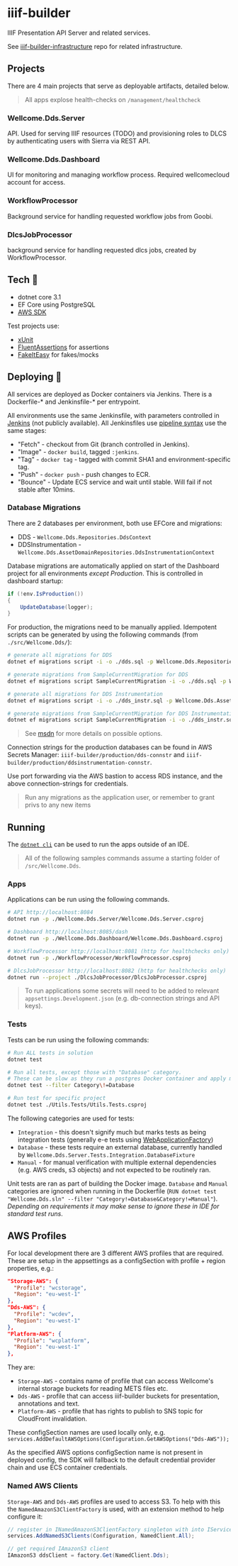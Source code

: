 # iiif-builder

IIIF Presentation API Server and related services.

See [iiif-builder-infrastructure](https://github.com/wellcomecollection/iiif-builder-infrastructure) repo for related infrastructure.

## Projects

There are 4 main projects that serve as deployable artifacts, detailed below.

> All apps explose health-checks on `/management/healthcheck`

### Wellcome.Dds.Server

API. Used for serving IIIF resources (TODO) and provisioning roles to DLCS by authenticating users with Sierra via REST API.

### Wellcome.Dds.Dashboard

UI for monitoring and managing workflow process. Required wellcomecloud account for access.

### WorkflowProcessor

Background service for handling requested workflow jobs from Goobi. 

### DlcsJobProcessor

background service for handling requested dlcs jobs, created by WorkflowProcessor.

## Tech :robot:

* dotnet core 3.1
* EF Core using PostgreSQL
* [AWS SDK](https://github.com/aws/aws-sdk-net/)

Test projects use:
* [xUnit](https://xunit.net/)
* [FluentAssertions](https://fluentassertions.com/) for assertions
* [FakeItEasy](https://fakeiteasy.github.io/) for fakes/mocks

## Deploying :rocket:

All services are deployed as Docker containers via Jenkins. There is a Dockerfile-* and Jenkinsfile-* per entrypoint. 

All environments use the same Jenkinsfile, with parameters controlled in [Jenkins](https://jenkins.dlcs.io/) (not publicly available). All Jenkinsfiles use [pipeline syntax](https://www.jenkins.io/doc/book/pipeline/syntax/) use the same stages:

* "Fetch" - checkout from Git (branch controlled in Jenkins).
* "Image" - `docker build`, tagged `:jenkins`.
* "Tag" - `docker tag` - tagged with commit SHA1 and environment-specific tag.
* "Push" - `docker push` - push changes to ECR.
* "Bounce" - Update ECS service and wait until stable. Will fail if not stable after 10mins.

### Database Migrations

There are 2 databases per environment, both use EFCore and migrations:

* DDS - `Wellcome.Dds.Repositories.DdsContext`
* DDSInstrumentation - `Wellcome.Dds.AssetDomainRepositories.DdsInstrumentationContext`

Database migrations are automatically applied on start of the Dashboard project for all environments _except Production_. This is controlled in dashboard startup:

```cs
if (!env.IsProduction())
{
    UpdateDatabase(logger);
}
```

For production, the migrations need to be manually applied. Idempotent scripts can be generated by using the following commands (from `./src/Wellcome.Dds/`):

```bash
# generate all migrations for DDS
dotnet ef migrations script -i -o ./dds.sql -p Wellcome.Dds.Repositories -s Wellcome.Dds.Dashboard -c DdsContext

# generate migrations from SampleCurrentMigration for DDS
dotnet ef migrations script SampleCurrentMigration -i -o ./dds.sql -p Wellcome.Dds.Repositories -s Wellcome.Dds.Dashboard -c DdsContext

# generate all migrations for DDS Instrumentation
dotnet ef migrations script -i -o ./dds_instr.sql -p Wellcome.Dds.AssetDomainRepositories -s Wellcome.Dds.Dashboard -c DdsInstrumentationContext

# generate migrations from SampleCurrentMigration for DDS Instrumentation
dotnet ef migrations script SampleCurrentMigration -i -o ./dds_instr.sql -p Wellcome.Dds.AssetDomainRepositories -s Wellcome.Dds.Dashboard -c DdsInstrumentationContext
```
> See [msdn](https://docs.microsoft.com/en-us/ef/core/managing-schemas/migrations/applying?tabs=dotnet-core-cli#sql-scripts) for more details on possible options.

Connection strings for the production databases can be found in AWS Secrets Manager: `iiif-builder/production/dds-connstr` and `iiif-builder/production/ddsinstrumentation-connstr`.

Use port forwarding via the AWS bastion to access RDS instance, and the above connection-strings for credentials.

> Run any migrations as the application user, or remember to grant privs to any new items

## Running

The [`dotnet cli`](https://docs.microsoft.com/en-us/dotnet/core/tools/) can be used to run the apps outside of an IDE.

> All of the following samples commands assume a starting folder of `/src/Wellcome.Dds`.

### Apps

Applications can be run using the following commands.

```bash
# API http://localhost:8084
dotnet run -p ./Wellcome.Dds.Server/Wellcome.Dds.Server.csproj

# Dashboard http://localhost:8085/dash
dotnet run -p ./Wellcome.Dds.Dashboard/Wellcome.Dds.Dashboard.csproj

# WorkflowProcessor http://localhost:8081 (http for healthchecks only)
dotnet run -p ./WorkflowProcessor/WorkflowProcessor.csproj

# DlcsJobProcessor http://localhost:8082 (http for healthchecks only)
dotnet run --project ./DlcsJobProcessor/DlcsJobProcessor.csproj
```

> To run applications some secrets will need to be added to relevant `appsettings.Development.json` (e.g. db-connection strings and API keys).

### Tests

Tests can be run using the following commands:

```bash
# Run ALL tests in solution
dotnet test

# Run all tests, except those with "Database" category.
# These can be slow as they run a postgres Docker container and apply migrations
dotnet test --filter Category\!=Database

# Run test for specific project
dotnet test ./Utils.Tests/Utils.Tests.csproj
```

The following categories are used for tests:

* `Integration` - this doesn't signify much but marks tests as being integration tests (generally e-e tests using [WebApplicationFactory](https://docs.microsoft.com/en-us/dotnet/api/microsoft.aspnetcore.mvc.testing.webapplicationfactory-1?view=aspnetcore-3.0))
* `Database` - these tests require an external database, currently handled by `Wellcome.Dds.Server.Tests.Integration.DatabaseFixture`
* `Manual` - for manual verification with multiple external dependencies (e.g. AWS creds, s3 objects) and not expected to be routinely ran.

Unit tests are ran as part of building the Docker image. `Database` and `Manual` categories are ignored when running in the Dockerfile (`RUN dotnet test "Wellcome.Dds.sln" --filter "Category!=Database&Category!=Manual"`). _Depending on requirements it may make sense to ignore these in IDE for standard test runs_.

## AWS Profiles

For local development there are 3 different AWS profiles that are required. These are setup in the appsettings as a configSection with profile + region properties, e.g.:

```json
"Storage-AWS": {
  "Profile": "wcstorage",
  "Region": "eu-west-1"
},
"Dds-AWS": {
  "Profile": "wcdev",
  "Region": "eu-west-1"
},
"Platform-AWS": {
  "Profile": "wcplatform",
  "Region": "eu-west-1"
},
```

They are:

* `Storage-AWS` - contains name of profile that can access Wellcome's internal storage buckets for reading METS files etc.
* `Dds-AWS` - profile that can access iiif-builder buckets for presentation, annotations and text.
* `Platform-AWS` - profile that has rights to publish to SNS topic for CloudFront invalidation.

These configSection names are used locally only, e.g. `services.AddDefaultAWSOptions(Configuration.GetAWSOptions("Dds-AWS"));`

As the specified AWS options configSection name is not present in deployed config, the SDK will fallback to the default credential provider chain and use ECS container credentials.

### Named AWS Clients

`Storage-AWS` and `Dds-AWS` profiles are used to access S3. To help with this the `NamedAmazonS3ClientFactory` is used, with an extension method to help configure it:

```cs
// register in INamedAmazonS3ClientFactory singleton with into IServiceCollection
services.AddNamedS3Clients(Configuration, NamedClient.All);

// get required IAmazonS3 client
IAmazonS3 ddsClient = factory.Get(NamedClient.Dds);
```